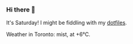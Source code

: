 ### Hi there :wave:

It's Saturday! I might be fiddling with my [dotfiles](https://github.com/bewuethr/dotfiles).

Weather in Toronto: mist, at +6°C.
